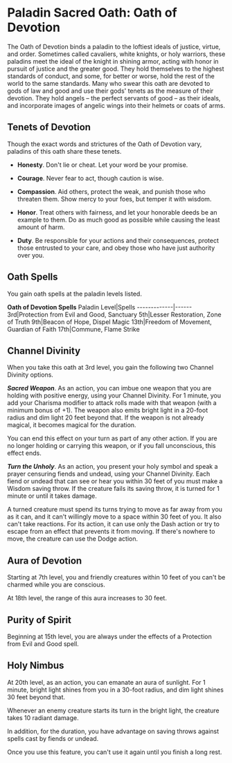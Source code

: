 # Paladin Sacred Oath: Oath of Devotion
The Oath of Devotion binds a paladin to the loftiest ideals of justice, virtue, and order. Sometimes called cavaliers, white knights, or holy warriors, these paladins meet the ideal of the knight in shining armor, acting with honor in pursuit of justice and the greater good. They hold themselves to the highest standards of conduct, and some, for better or worse, hold the rest of the world to the same standards. Many who swear this oath are devoted to gods of law and good and use their gods' tenets as the measure of their devotion. They hold angels – the perfect servants of good – as their ideals, and incorporate images of angelic wings into their helmets or coats of arms.

## Tenets of Devotion
Though the exact words and strictures of the Oath of Devotion vary, paladins of this oath share these tenets.

* **Honesty**. Don't lie or cheat. Let your word be your promise.

* **Courage**. Never fear to act, though caution is wise.

* **Compassion**. Aid others, protect the weak, and punish those who threaten them. Show mercy to your foes, but temper it with wisdom.

* **Honor**. Treat others with fairness, and let your honorable deeds be an example to them. Do as much good as possible while causing the least amount of harm.

* **Duty**. Be responsible for your actions and their consequences, protect those entrusted to your care, and obey those who have just authority over you.

## Oath Spells
You gain oath spells at the paladin levels listed.

**Oath of Devotion Spells**
Paladin Level|Spells
-------------|------
3rd|Protection from Evil and Good, Sanctuary
5th|Lesser Restoration, Zone of Truth
9th|Beacon of Hope, Dispel Magic
13th|Freedom of Movement, Guardian of Faith
17th|Commune, Flame Strike

## Channel Divinity
When you take this oath at 3rd level, you gain the following two Channel Divinity options.

***Sacred Weapon***. As an action, you can imbue one weapon that you are holding with positive energy, using your Channel Divinity. For 1 minute, you add your Charisma modifier to attack rolls made with that weapon (with a minimum bonus of +1). The weapon also emits bright light in a 20-foot radius and dim light 20 feet beyond that. If the weapon is not already magical, it becomes magical for the duration.

You can end this effect on your turn as part of any other action. If you are no longer holding or carrying this weapon, or if you fall unconscious, this effect ends.

***Turn the Unholy***. As an action, you present your holy symbol and speak a prayer censuring fiends and undead, using your Channel Divinity. Each fiend or undead that can see or hear you within 30 feet of you must make a Wisdom saving throw. If the creature fails its saving throw, it is turned for 1 minute or until it takes damage.

A turned creature must spend its turns trying to move as far away from you as it can, and it can't willingly move to a space within 30 feet of you. It also can't take reactions. For its action, it can use only the Dash action or try to escape from an effect that prevents it from moving. If there's nowhere to move, the creature can use the Dodge action.

## Aura of Devotion
Starting at 7th level, you and friendly creatures within 10 feet of you can't be charmed while you are conscious.

At 18th level, the range of this aura increases to 30 feet.

## Purity of Spirit
Beginning at 15th level, you are always under the effects of a Protection from Evil and Good spell.

## Holy Nimbus
At 20th level, as an action, you can emanate an aura of sunlight. For 1 minute, bright light shines from you in a 30-foot radius, and dim light shines 30 feet beyond that.

Whenever an enemy creature starts its turn in the bright light, the creature takes 10 radiant damage.

In addition, for the duration, you have advantage on saving throws against spells cast by fiends or undead.

Once you use this feature, you can't use it again until you finish a long rest.
